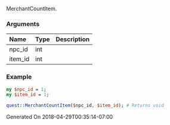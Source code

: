 MerchantCountItem.
### Arguments
**Name**|**Type**|**Description**
:---|:---|:---
npc_id|int|
item_id|int|

### Example

```perl
my $npc_id = 1;
my $item_id = 1;

quest::MerchantCountItem($npc_id, $item_id); # Returns void
```


Generated On 2018-04-29T00:35:14-07:00